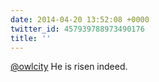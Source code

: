 ```yaml
---
date: 2014-04-20 13:52:08 +0000
twitter_id: 457939788973490176
title: ''
---
```


<!-- Tweet at https://twitter.com/statuses/457873133341782016 is either deleted or protected. -->

[@owlcity](https://twitter.com/owlcity) He is risen indeed.
